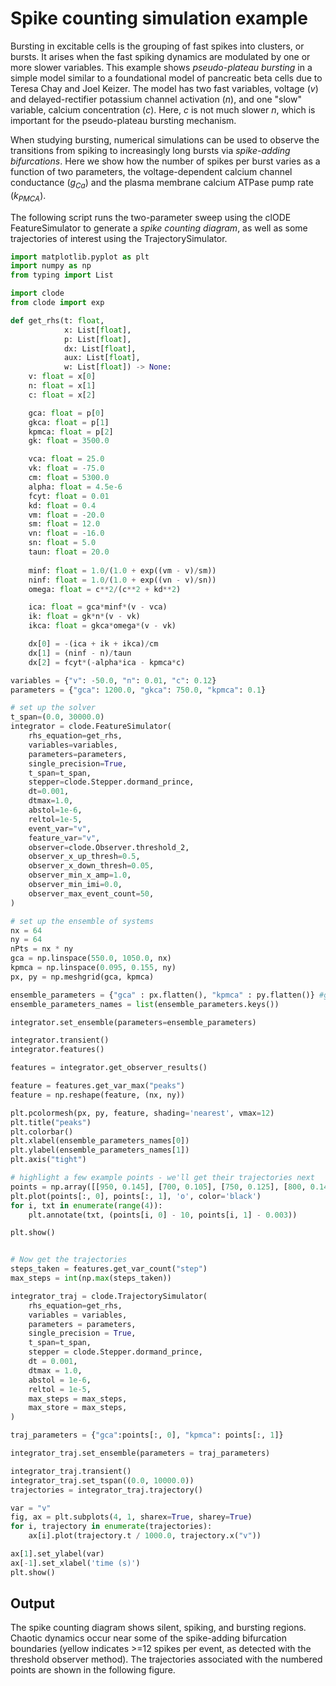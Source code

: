 # Spike counting simulation example

Bursting in excitable cells is the grouping of fast spikes into clusters, or bursts. It arises when the fast spiking dynamics are modulated by one or more slower variables. This example shows *pseudo-plateau bursting* in a simple model similar to a foundational model of pancreatic beta cells due to Teresa Chay and Joel Keizer. The model has two fast variables, voltage ($v$) and delayed-rectifier potassium channel activation ($n$), and one "slow" variable, calcium concentration ($c$). Here, $c$ is not much slower $n$, which is important for the pseudo-plateau bursting mechanism.

When studying bursting, numerical simulations can be used to observe the transitions from spiking to increasingly long bursts via *spike-adding bifurcations*. Here we show how the number of spikes per burst varies as a function of two parameters, the voltage-dependent calcium channel conductance ($g_{Ca}$) and the plasma membrane calcium ATPase pump rate ($k_{PMCA}$).

The following script runs the two-parameter sweep using the clODE FeatureSimulator to generate a *spike counting diagram*, as well as some trajectories of interest using the TrajectorySimulator.

```py run
import matplotlib.pyplot as plt
import numpy as np
from typing import List

import clode
from clode import exp

def get_rhs(t: float,
            x: List[float],
            p: List[float],
            dx: List[float],
            aux: List[float],   
            w: List[float]) -> None:    
    v: float = x[0]
    n: float = x[1]
    c: float = x[2]

    gca: float = p[0]
    gkca: float = p[1]
    kpmca: float = p[2]
    gk: float = 3500.0

    vca: float = 25.0
    vk: float = -75.0
    cm: float = 5300.0
    alpha: float = 4.5e-6
    fcyt: float = 0.01
    kd: float = 0.4
    vm: float = -20.0
    sm: float = 12.0
    vn: float = -16.0
    sn: float = 5.0
    taun: float = 20.0
    
    minf: float = 1.0/(1.0 + exp((vm - v)/sm))
    ninf: float = 1.0/(1.0 + exp((vn - v)/sn))
    omega: float = c**2/(c**2 + kd**2)

    ica: float = gca*minf*(v - vca)
    ik: float = gk*n*(v - vk)
    ikca: float = gkca*omega*(v - vk)

    dx[0] = -(ica + ik + ikca)/cm
    dx[1] = (ninf - n)/taun
    dx[2] = fcyt*(-alpha*ica - kpmca*c)

variables = {"v": -50.0, "n": 0.01, "c": 0.12}
parameters = {"gca": 1200.0, "gkca": 750.0, "kpmca": 0.1}

# set up the solver
t_span=(0.0, 30000.0)
integrator = clode.FeatureSimulator(
    rhs_equation=get_rhs,
    variables=variables,
    parameters=parameters,
    single_precision=True,
    t_span=t_span,
    stepper=clode.Stepper.dormand_prince,
    dt=0.001,
    dtmax=1.0,
    abstol=1e-6,
    reltol=1e-5,
    event_var="v",
    feature_var="v",
    observer=clode.Observer.threshold_2,
    observer_x_up_thresh=0.5,
    observer_x_down_thresh=0.05,
    observer_min_x_amp=1.0,
    observer_min_imi=0.0,
    observer_max_event_count=50,
)

# set up the ensemble of systems
nx = 64
ny = 64
nPts = nx * ny
gca = np.linspace(550.0, 1050.0, nx)
kpmca = np.linspace(0.095, 0.155, ny)
px, py = np.meshgrid(gca, kpmca)

ensemble_parameters = {"gca" : px.flatten(), "kpmca" : py.flatten()} #gkca will have default value
ensemble_parameters_names = list(ensemble_parameters.keys())

integrator.set_ensemble(parameters=ensemble_parameters)

integrator.transient()
integrator.features()

features = integrator.get_observer_results()

feature = features.get_var_max("peaks")
feature = np.reshape(feature, (nx, ny))

plt.pcolormesh(px, py, feature, shading='nearest', vmax=12)
plt.title("peaks")
plt.colorbar()
plt.xlabel(ensemble_parameters_names[0])
plt.ylabel(ensemble_parameters_names[1])
plt.axis("tight")

# highlight a few example points - we'll get their trajectories next
points = np.array([[950, 0.145], [700, 0.105], [750, 0.125], [800, 0.142]])
plt.plot(points[:, 0], points[:, 1], 'o', color='black')
for i, txt in enumerate(range(4)):
    plt.annotate(txt, (points[i, 0] - 10, points[i, 1] - 0.003))

plt.show()


# Now get the trajectories
steps_taken = features.get_var_count("step")
max_steps = int(np.max(steps_taken))

integrator_traj = clode.TrajectorySimulator(
    rhs_equation=get_rhs,
    variables = variables,
    parameters = parameters,
    single_precision = True,
    t_span=t_span,
    stepper = clode.Stepper.dormand_prince,
    dt = 0.001,
    dtmax = 1.0,
    abstol = 1e-6,
    reltol = 1e-5,
    max_steps = max_steps,
    max_store = max_steps,
)

traj_parameters = {"gca":points[:, 0], "kpmca": points[:, 1]}

integrator_traj.set_ensemble(parameters = traj_parameters)

integrator_traj.transient()
integrator_traj.set_tspan((0.0, 10000.0))
trajectories = integrator_traj.trajectory()

var = "v"
fig, ax = plt.subplots(4, 1, sharex=True, sharey=True)
for i, trajectory in enumerate(trajectories):
    ax[i].plot(trajectory.t / 1000.0, trajectory.x("v"))

ax[1].set_ylabel(var)
ax[-1].set_xlabel('time (s)')
plt.show()
```

## Output

The spike counting diagram shows silent, spiking, and bursting regions. Chaotic dynamics occur near some of the spike-adding bifurcation boundaries (yellow indicates >=12 spikes per event, as detected with the threshold observer method). The trajectories associated with the numbered points are shown in the following figure.

<!-- ![Spike counting diagram](spike_counting.png)
![Trajectories](spike_counting_trajectories.png) -->
